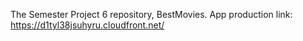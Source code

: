 The Semester Project 6 repository, BestMovies.
App production link: https://d1tyl38jsuhyru.cloudfront.net/
